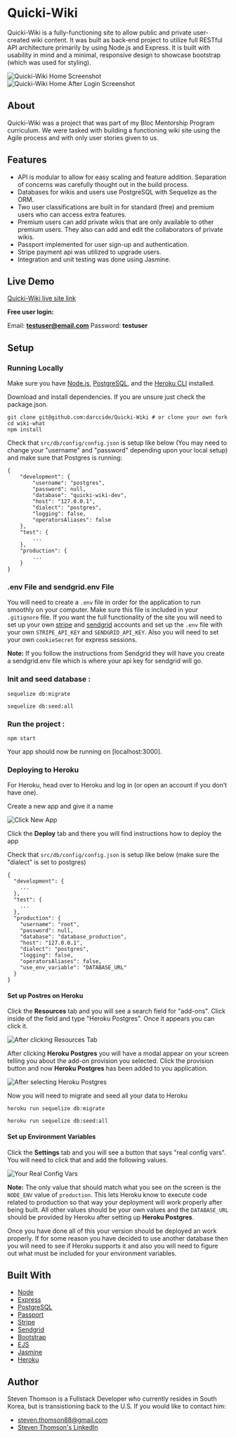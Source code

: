 # Quicki-Wiki
Quicki-Wiki is a fully-functioning site to allow public and private user-created wiki content. It was built as back-end project to utilize full RESTful API architecture primarily by using Node.js and Express. It is built with usability in mind and a minimal, responsive design to showcase bootstrap (which was used for styling).

![Quicki-Wiki Home Screenshot](https://i.imgur.com/mQKwlij.jpg)
![Quicki-Wiki Home After Login Screenshot](https://i.imgur.com/mGtMBoQ.jpg)

## About
Quicki-Wiki was a project that was part of my Bloc Mentorship Program curriculum. We were tasked with building a functioning wiki site using the Agile process and with only user stories given to us.

## Features
* API is modular to allow for easy scaling and feature addition. Separation of concerns was carefully thought out in the build process.
* Databases for wikis and users use PostgreSQL with Sequelize as the ORM.
* Two user classifications are built in for standard (free) and premium users who can access extra features.
* Premium users can add private wikis that are only available to other premium users. They also can add and edit the collaborators of private wikis. 
* Passport implemented for user sign-up and authentication.
* Stripe payment api was utilized to upgrade users.
* Integration and unit testing was done using Jasmine.

## Live Demo

[Quicki-Wiki live site link](https://quicki-wiki.herokuapp.com/)

**Free user login:**

Email: **testuser@email.com** Password: **testuser**



## Setup
### Running Locally
Make sure you have [Node.js](https://nodejs.org/en/), [PostgreSQL](https://www.postgresql.org/), and the [Heroku CLI](https://devcenter.heroku.com/articles/heroku-cli) installed.

Download and install dependencies. If you are unsure just check the package.json.
```
git clone git@github.com:darccide/Quicki-Wiki # or clone your own fork
cd wiki-what
npm install
```

Check that `src/db/config/config.json` is setup like below (You may need to change your "username" and "password" depending upon your local setup) and make sure that Postgres is running:
```
{
	"development": {
		"username": "postgres",
		"password": null,
		"database": "quicki-wiki-dev",
		"host": "127.0.0.1",
		"dialect": "postgres",
		"logging": false,
		"operatorsAliases": false
	},
	"test": {
		...
	},
	"production": {
		...
	}
}
```

### .env File and sendgrid.env File
You will need to create a `.env` file in order for the application to run smoothly on your computer. Make sure this file is included in your `.gitignore` file. If you want the full functionality of the site you will need to set up your own [stripe](https://stripe.com/) and [sendgrid](https://sendgrid.com/) accounts and set up the `.env` file with your own `STRIPE_API_KEY` and `SENDGRID_API_KEY`. Also you will need to set your own `cookieSecret` for express sessions. 

**Note:** If you follow the instructions from Sendgrid they will have you create a sendgrid.env file which is where your api key for sendgrid will go.

### Init and seed database :
```
sequelize db:migrate

sequelize db:seed:all
```
### Run the project :
```
npm start
```
Your app should now be running on [localhost:3000].

### Deploying to Heroku
For Heroku, head over to Heroku and log in (or open an account if you don’t have one).

Create a new app and give it a name

![Click New App](https://i.imgur.com/rMf24FI.jpg)

Click the **Deploy** tab and there you will find instructions how to deploy the app

Check that `src/db/config/config.json` is setup like below (make sure the "dialect" is set to postgres)

```
{
  "development": {
   	...
  },
  "test": {
	...
  },
  "production": {
    "username": "root",
    "password": null,
    "database": "database_production",
    "host": "127.0.0.1",
    "dialect": "postgres",
    "logging": false,
    "operatorsAliases": false,
    "use_env_variable": "DATABASE_URL"
  }
}
```
#### Set up Postres on Heroku
Click the **Resources** tab and you will see a search field for "add-ons". Click inside of the field and type "Heroku Postgres". Once it appears you can click it.

![After clicking Resources Tab](https://i.imgur.com/Ex5hJii.jpg)

After clicking **Heroku Postgres** you will have a modal appear on your screen telling you about the add-on provision you selected. Click the provision button and now **Heroku Postgres** has been added to you application.

![After selecting Heroku Postgres](https://i.imgur.com/mIFzr8S.jpg)

Now you will need to migrate and seed all your data to Heroku

```
heroku run sequelize db:migrate

heroku run sequelize db:seed:all
```

#### Set up Environment Variables
Click the **Settings** tab and you will see a button that says "real config vars". You will need to click that and add the following values.

![Your Real Config Vars](https://i.imgur.com/Omie2Jn.jpg)

**Note:** The only value that should match what you see on the screen is the `NODE_ENV` value of `production`. This lets Heroku know to execute code related to production so that way your deployment will work properly after being built. All other values should be your own values and the `DATABASE_URL` should be provided by Heroku after setting up **Heroku Postgres**.

Once you have done all of this your version should be deployed an work properly. If for some reason you have decided to use another database then you will need to see if Heroku supports it and also you will need to figure out what must be included for your environment variables.

 ## Built With
* [Node](https://nodejs.org/en/)
* [Express](https://expressjs.com/)
* [PostgreSQL](https://www.postgresql.org/)
* [Passport](http://www.passportjs.org/)
* [Stripe](https://stripe.com/)
* [Sendgrid](https://sendgrid.com/)
* [Bootstrap](https://getbootstrap.com/)
* [EJS](https://ejs.co/)
* [Jasmine](https://jasmine.github.io/)
* [Heroku](https://www.heroku.com/)

## Author
Steven Thomson is a Fullstack Developer who currently resides in South Korea, but is transistioning back to the U.S. If you would like to contact him:

 * steven.thomson88@gmail.com
 * [Steven Thomson's LinkedIn](https://www.linkedin.com/in/steventhomson1988/)
